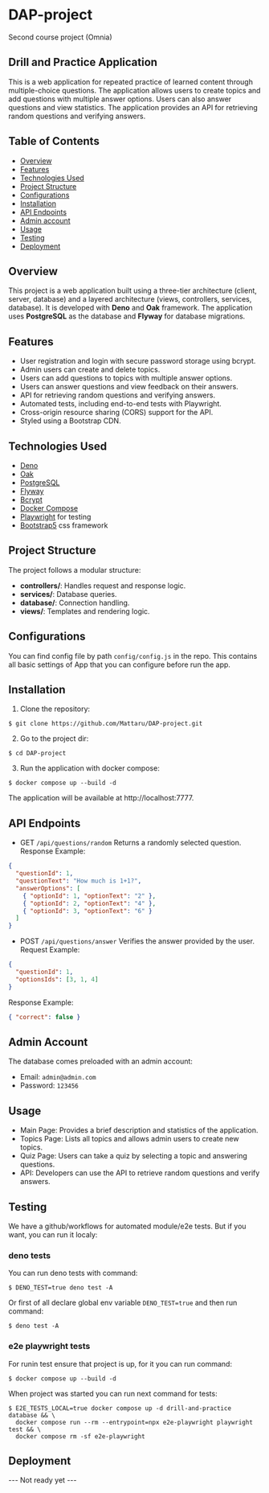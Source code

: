 # DAP-project
Second course project (Omnia)

## Drill and Practice Application

This is a web application for repeated practice of learned content through multiple-choice questions. The application allows users to create topics and add questions with multiple answer options. Users can also answer questions and view statistics. The application provides an API for retrieving random questions and verifying answers.

## Table of Contents

- [Overview](#overview)
- [Features](#features)
- [Technologies Used](#technologies-used)
- [Project Structure](#project-structure)
- [Configurations](#configurations)
- [Installation](#installation)
- [API Endpoints](#api-endpoints)
- [Admin account](#admin-account)
- [Usage](#usage)
- [Testing](#testing)
- [Deployment](#deployment)

## Overview

This project is a web application built using a three-tier architecture (client, server, database) and a layered architecture (views, controllers, services, database). It is developed with **Deno** and **Oak** framework. The application uses **PostgreSQL** as the database and **Flyway** for database migrations.

## Features

- User registration and login with secure password storage using bcrypt.
- Admin users can create and delete topics.
- Users can add questions to topics with multiple answer options.
- Users can answer questions and view feedback on their answers.
- API for retrieving random questions and verifying answers.
- Automated tests, including end-to-end tests with Playwright.
- Cross-origin resource sharing (CORS) support for the API.
- Styled using a Bootstrap CDN.

## Technologies Used

- [Deno](https://deno.land/)
- [Oak](https://deno.land/x/oak)
- [PostgreSQL](https://www.postgresql.org/)
- [Flyway](https://flywaydb.org/)
- [Bcrypt](https://deno.land/x/bcrypt)
- [Docker Compose](https://docs.docker.com/compose/)
- [Playwright](https://playwright.dev/) for testing
- [Bootstrap5](https://getbootstrap.com/) css framework

## Project Structure

The project follows a modular structure:
- **controllers/**: Handles request and response logic.
- **services/**: Database queries.
- **database/**: Connection handling.
- **views/**: Templates and rendering logic.

## Configurations

You can find config file by path `config/config.js` in the repo.
This contains all basic settings of App that you can configure before run the app.

## Installation

1. Clone the repository:
```
$ git clone https://github.com/Mattaru/DAP-project.git
```
2. Go to the project dir:
```
$ cd DAP-project
```
3. Run the application with docker compose:
```
$ docker compose up --build -d
```
The application will be available at http://localhost:7777.

## API Endpoints

- GET `/api/questions/random`
Returns a randomly selected question.
Response Example:
```json
{
  "questionId": 1,
  "questionText": "How much is 1+1?",
  "answerOptions": [
    { "optionId": 1, "optionText": "2" },
    { "optionId": 2, "optionText": "4" },
    { "optionId": 3, "optionText": "6" }
  ]
}
```
- POST `/api/questions/answer`
Verifies the answer provided by the user.
Request Example:
```json
{
  "questionId": 1,
  "optionsIds": [3, 1, 4]
}
```
Response Example:
```json
{ "correct": false }
```

## Admin Account

The database comes preloaded with an admin account:
- Email: `admin@admin.com`
- Password: `123456`

## Usage

- Main Page: Provides a brief description and statistics of the application.
- Topics Page: Lists all topics and allows admin users to create new topics.
- Quiz Page: Users can take a quiz by selecting a topic and answering questions.
- API: Developers can use the API to retrieve random questions and verify answers.

## Testing

We have a github/workflows for automated module/e2e tests. But if you want,
you can run it localy:

### deno tests

You can run deno tests with command:
```
$ DENO_TEST=true deno test -A
```
Or first of all declare global env variable `DENO_TEST=true` and then run command:
```
$ deno test -A
```

### e2e playwright tests

For runin test ensure that project is up, for it you can run command:
```
$ docker compose up --build -d
```
When project was started you can run next command for tests:
```
$ E2E_TESTS_LOCAL=true docker compose up -d drill-and-practice database && \ 
  docker compose run --rm --entrypoint=npx e2e-playwright playwright test && \
  docker compose rm -sf e2e-playwright
```

## Deployment

--- Not ready yet ---
